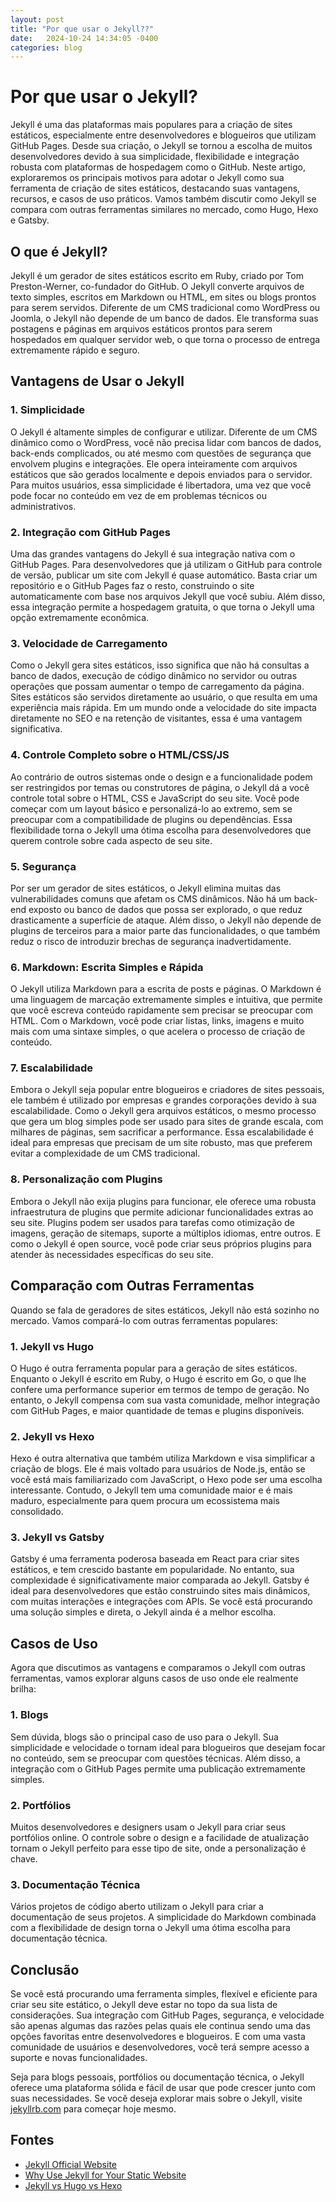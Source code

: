 ```yaml
---
layout: post
title: "Por que usar o Jekyll??"
date:   2024-10-24 14:34:05 -0400
categories: blog
---
```

# Por que usar o Jekyll?

Jekyll é uma das plataformas mais populares para a criação de sites estáticos, especialmente entre desenvolvedores e blogueiros que utilizam GitHub Pages. Desde sua criação, o Jekyll se tornou a escolha de muitos desenvolvedores devido à sua simplicidade, flexibilidade e integração robusta com plataformas de hospedagem como o GitHub. Neste artigo, exploraremos os principais motivos para adotar o Jekyll como sua ferramenta de criação de sites estáticos, destacando suas vantagens, recursos, e casos de uso práticos. Vamos também discutir como Jekyll se compara com outras ferramentas similares no mercado, como Hugo, Hexo e Gatsby.

## O que é Jekyll?

Jekyll é um gerador de sites estáticos escrito em Ruby, criado por Tom Preston-Werner, co-fundador do GitHub. O Jekyll converte arquivos de texto simples, escritos em Markdown ou HTML, em sites ou blogs prontos para serem servidos. Diferente de um CMS tradicional como WordPress ou Joomla, o Jekyll não depende de um banco de dados. Ele transforma suas postagens e páginas em arquivos estáticos prontos para serem hospedados em qualquer servidor web, o que torna o processo de entrega extremamente rápido e seguro.

## Vantagens de Usar o Jekyll

### 1. **Simplicidade**
O Jekyll é altamente simples de configurar e utilizar. Diferente de um CMS dinâmico como o WordPress, você não precisa lidar com bancos de dados, back-ends complicados, ou até mesmo com questões de segurança que envolvem plugins e integrações. Ele opera inteiramente com arquivos estáticos que são gerados localmente e depois enviados para o servidor. Para muitos usuários, essa simplicidade é libertadora, uma vez que você pode focar no conteúdo em vez de em problemas técnicos ou administrativos.

### 2. **Integração com GitHub Pages**
Uma das grandes vantagens do Jekyll é sua integração nativa com o GitHub Pages. Para desenvolvedores que já utilizam o GitHub para controle de versão, publicar um site com Jekyll é quase automático. Basta criar um repositório e o GitHub Pages faz o resto, construindo o site automaticamente com base nos arquivos Jekyll que você subiu. Além disso, essa integração permite a hospedagem gratuita, o que torna o Jekyll uma opção extremamente econômica.

### 3. **Velocidade de Carregamento**
Como o Jekyll gera sites estáticos, isso significa que não há consultas a banco de dados, execução de código dinâmico no servidor ou outras operações que possam aumentar o tempo de carregamento da página. Sites estáticos são servidos diretamente ao usuário, o que resulta em uma experiência mais rápida. Em um mundo onde a velocidade do site impacta diretamente no SEO e na retenção de visitantes, essa é uma vantagem significativa.

### 4. **Controle Completo sobre o HTML/CSS/JS**
Ao contrário de outros sistemas onde o design e a funcionalidade podem ser restringidos por temas ou construtores de página, o Jekyll dá a você controle total sobre o HTML, CSS e JavaScript do seu site. Você pode começar com um layout básico e personalizá-lo ao extremo, sem se preocupar com a compatibilidade de plugins ou dependências. Essa flexibilidade torna o Jekyll uma ótima escolha para desenvolvedores que querem controle sobre cada aspecto de seu site.

### 5. **Segurança**
Por ser um gerador de sites estáticos, o Jekyll elimina muitas das vulnerabilidades comuns que afetam os CMS dinâmicos. Não há um back-end exposto ou banco de dados que possa ser explorado, o que reduz drasticamente a superfície de ataque. Além disso, o Jekyll não depende de plugins de terceiros para a maior parte das funcionalidades, o que também reduz o risco de introduzir brechas de segurança inadvertidamente.

### 6. **Markdown: Escrita Simples e Rápida**
O Jekyll utiliza Markdown para a escrita de posts e páginas. O Markdown é uma linguagem de marcação extremamente simples e intuitiva, que permite que você escreva conteúdo rapidamente sem precisar se preocupar com HTML. Com o Markdown, você pode criar listas, links, imagens e muito mais com uma sintaxe simples, o que acelera o processo de criação de conteúdo.

### 7. **Escalabilidade**
Embora o Jekyll seja popular entre blogueiros e criadores de sites pessoais, ele também é utilizado por empresas e grandes corporações devido à sua escalabilidade. Como o Jekyll gera arquivos estáticos, o mesmo processo que gera um blog simples pode ser usado para sites de grande escala, com milhares de páginas, sem sacrificar a performance. Essa escalabilidade é ideal para empresas que precisam de um site robusto, mas que preferem evitar a complexidade de um CMS tradicional.

### 8. **Personalização com Plugins**
Embora o Jekyll não exija plugins para funcionar, ele oferece uma robusta infraestrutura de plugins que permite adicionar funcionalidades extras ao seu site. Plugins podem ser usados para tarefas como otimização de imagens, geração de sitemaps, suporte a múltiplos idiomas, entre outros. E como o Jekyll é open source, você pode criar seus próprios plugins para atender às necessidades específicas do seu site.

## Comparação com Outras Ferramentas

Quando se fala de geradores de sites estáticos, Jekyll não está sozinho no mercado. Vamos compará-lo com outras ferramentas populares:

### 1. **Jekyll vs Hugo**
O Hugo é outra ferramenta popular para a geração de sites estáticos. Enquanto o Jekyll é escrito em Ruby, o Hugo é escrito em Go, o que lhe confere uma performance superior em termos de tempo de geração. No entanto, o Jekyll compensa com sua vasta comunidade, melhor integração com GitHub Pages, e maior quantidade de temas e plugins disponíveis.

### 2. **Jekyll vs Hexo**
Hexo é outra alternativa que também utiliza Markdown e visa simplificar a criação de blogs. Ele é mais voltado para usuários de Node.js, então se você está mais familiarizado com JavaScript, o Hexo pode ser uma escolha interessante. Contudo, o Jekyll tem uma comunidade maior e é mais maduro, especialmente para quem procura um ecossistema mais consolidado.

### 3. **Jekyll vs Gatsby**
Gatsby é uma ferramenta poderosa baseada em React para criar sites estáticos, e tem crescido bastante em popularidade. No entanto, sua complexidade é significativamente maior comparada ao Jekyll. Gatsby é ideal para desenvolvedores que estão construindo sites mais dinâmicos, com muitas interações e integrações com APIs. Se você está procurando uma solução simples e direta, o Jekyll ainda é a melhor escolha.

## Casos de Uso

Agora que discutimos as vantagens e comparamos o Jekyll com outras ferramentas, vamos explorar alguns casos de uso onde ele realmente brilha:

### 1. **Blogs**
Sem dúvida, blogs são o principal caso de uso para o Jekyll. Sua simplicidade e velocidade o tornam ideal para blogueiros que desejam focar no conteúdo, sem se preocupar com questões técnicas. Além disso, a integração com o GitHub Pages permite uma publicação extremamente simples.

### 2. **Portfólios**
Muitos desenvolvedores e designers usam o Jekyll para criar seus portfólios online. O controle sobre o design e a facilidade de atualização tornam o Jekyll perfeito para esse tipo de site, onde a personalização é chave.

### 3. **Documentação Técnica**
Vários projetos de código aberto utilizam o Jekyll para criar a documentação de seus projetos. A simplicidade do Markdown combinada com a flexibilidade de design torna o Jekyll uma ótima escolha para documentação técnica.

## Conclusão

Se você está procurando uma ferramenta simples, flexível e eficiente para criar seu site estático, o Jekyll deve estar no topo da sua lista de considerações. Sua integração com GitHub Pages, segurança, e velocidade são apenas algumas das razões pelas quais ele continua sendo uma das opções favoritas entre desenvolvedores e blogueiros. E com uma vasta comunidade de usuários e desenvolvedores, você terá sempre acesso a suporte e novas funcionalidades.

Seja para blogs pessoais, portfólios ou documentação técnica, o Jekyll oferece uma plataforma sólida e fácil de usar que pode crescer junto com suas necessidades. Se você deseja explorar mais sobre o Jekyll, visite [jekyllrb.com](https://jekyllrb.com) para começar hoje mesmo.

## Fontes

- [Jekyll Official Website](https://jekyllrb.com/)
- [Why Use Jekyll for Your Static Website](https://www.sitepoint.com/jekyll-static-site-generator/)
- [Jekyll vs Hugo vs Hexo](https://www.smashingmagazine.com/2020/02/static-site-generators-jekyll-hugo-nuxt/)
